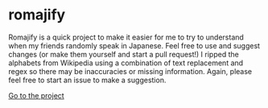# romajify

Romajify is a quick project to make it easier for me to try to understand when my friends randomly speak in Japanese. Feel free to use and suggest changes (or make them yourself and start a pull request!)
I ripped the alphabets from Wikipedia using a combination of text replacement and regex so there may be inaccuracies or missing information. Again, please feel free to start an issue to make a suggestion.

[Go to the project](https://sithsiri.github.io/romajify/)
